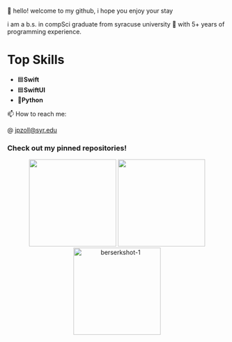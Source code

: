 👋 hello! welcome to my github, i hope you enjoy your stay

i am a b.s. in compSci graduate from syracuse university 🍊 with 5+ years of programming experience.

# Top Skills
- 🟦**Swift**
- 🟦**SwiftUI**
- 🐍**Python**

   
📫 How to reach me:

@ jpzoll@syr.edu

### Check out my pinned repositories!

<div align="center">
   <img src="https://github.com/jpzoll/jpzoll/assets/55609216/564ed63a-3759-4315-b961-0be5f3b84b34" width="200">
   <img src="https://github.com/jpzoll/jpzoll/assets/55609216/6739e32d-44b1-49da-beb4-6d8e97d9dc71" width="200">
   <img width="200" alt="berserkshot-1" src="https://github.com/jpzoll/jpzoll/assets/55609216/21da303a-03f2-4146-ae50-d6c2364b4f03">
</div>
